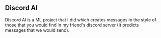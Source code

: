 ## Discord AI

Discord AI is a ML project that I did which creates messages in the style of those that you would find in my friend's discord server (It predicts messages that we would send).
